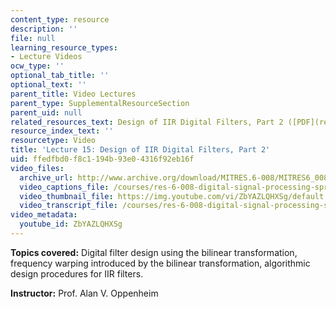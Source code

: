 ```yaml
---
content_type: resource
description: ''
file: null
learning_resource_types:
- Lecture Videos
ocw_type: ''
optional_tab_title: ''
optional_text: ''
parent_title: Video Lectures
parent_type: SupplementalResourceSection
parent_uid: null
related_resources_text: Design of IIR Digital Filters, Part 2 ([PDF](resources/mitres_6_008s11_lec15-1))
resource_index_text: ''
resourcetype: Video
title: 'Lecture 15: Design of IIR Digital Filters, Part 2'
uid: ffedfbd0-f8c1-194b-93e0-4316f92eb16f
video_files:
  archive_url: http://www.archive.org/download/MITRES.6-008/MITRES6_008_lec15_300k.mp4
  video_captions_file: /courses/res-6-008-digital-signal-processing-spring-2011/c6455744a23b50ddaa6e124553be9ca4_ZbYAZLQHXSg.vtt
  video_thumbnail_file: https://img.youtube.com/vi/ZbYAZLQHXSg/default.jpg
  video_transcript_file: /courses/res-6-008-digital-signal-processing-spring-2011/d15c0a3b79581b2c24c72e8a437bc3d9_ZbYAZLQHXSg.pdf
video_metadata:
  youtube_id: ZbYAZLQHXSg
---
```


**Topics covered:** Digital filter design using the bilinear transformation, frequency warping introduced by the bilinear transformation, algorithmic design procedures for IIR filters.

**Instructor:** Prof. Alan V. Oppenheim